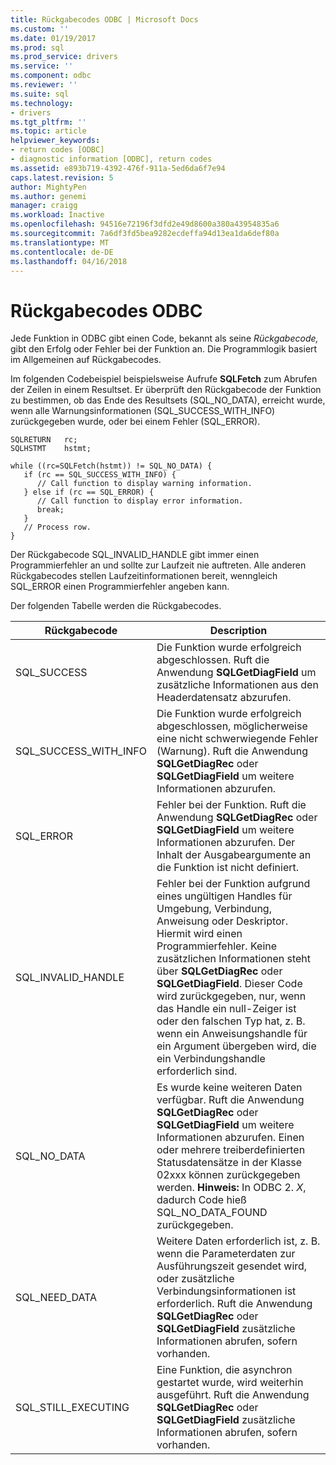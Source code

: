 ```yaml
---
title: Rückgabecodes ODBC | Microsoft Docs
ms.custom: ''
ms.date: 01/19/2017
ms.prod: sql
ms.prod_service: drivers
ms.service: ''
ms.component: odbc
ms.reviewer: ''
ms.suite: sql
ms.technology:
- drivers
ms.tgt_pltfrm: ''
ms.topic: article
helpviewer_keywords:
- return codes [ODBC]
- diagnostic information [ODBC], return codes
ms.assetid: e893b719-4392-476f-911a-5ed6da6f7e94
caps.latest.revision: 5
author: MightyPen
ms.author: genemi
manager: craigg
ms.workload: Inactive
ms.openlocfilehash: 94516e72196f3dfd2e49d8600a380a43954835a6
ms.sourcegitcommit: 7a6df3fd5bea9282ecdeffa94d13ea1da6def80a
ms.translationtype: MT
ms.contentlocale: de-DE
ms.lasthandoff: 04/16/2018
---
```

# <a name="return-codes-odbc"></a>Rückgabecodes ODBC
Jede Funktion in ODBC gibt einen Code, bekannt als seine *Rückgabecode,* gibt den Erfolg oder Fehler bei der Funktion an. Die Programmlogik basiert im Allgemeinen auf Rückgabecodes.  
  
 Im folgenden Codebeispiel beispielsweise Aufrufe **SQLFetch** zum Abrufen der Zeilen in einem Resultset. Er überprüft den Rückgabecode der Funktion zu bestimmen, ob das Ende des Resultsets (SQL_NO_DATA), erreicht wurde, wenn alle Warnungsinformationen (SQL_SUCCESS_WITH_INFO) zurückgegeben wurde, oder bei einem Fehler (SQL_ERROR).  
  
```  
SQLRETURN   rc;  
SQLHSTMT    hstmt;  
  
while ((rc=SQLFetch(hstmt)) != SQL_NO_DATA) {  
   if (rc == SQL_SUCCESS_WITH_INFO) {  
      // Call function to display warning information.  
   } else if (rc == SQL_ERROR) {  
      // Call function to display error information.  
      break;  
   }  
   // Process row.  
}  
```  
  
 Der Rückgabecode SQL_INVALID_HANDLE gibt immer einen Programmierfehler an und sollte zur Laufzeit nie auftreten. Alle anderen Rückgabecodes stellen Laufzeitinformationen bereit, wenngleich SQL_ERROR einen Programmierfehler angeben kann.  
  
 Der folgenden Tabelle werden die Rückgabecodes.  
  
|Rückgabecode|Description|  
|-----------------|-----------------|  
|SQL_SUCCESS|Die Funktion wurde erfolgreich abgeschlossen. Ruft die Anwendung **SQLGetDiagField** um zusätzliche Informationen aus den Headerdatensatz abzurufen.|  
|SQL_SUCCESS_WITH_INFO|Die Funktion wurde erfolgreich abgeschlossen, möglicherweise eine nicht schwerwiegende Fehler (Warnung). Ruft die Anwendung **SQLGetDiagRec** oder **SQLGetDiagField** um weitere Informationen abzurufen.|  
|SQL_ERROR|Fehler bei der Funktion. Ruft die Anwendung **SQLGetDiagRec** oder **SQLGetDiagField** um weitere Informationen abzurufen. Der Inhalt der Ausgabeargumente an die Funktion ist nicht definiert.|  
|SQL_INVALID_HANDLE|Fehler bei der Funktion aufgrund eines ungültigen Handles für Umgebung, Verbindung, Anweisung oder Deskriptor. Hiermit wird einen Programmierfehler. Keine zusätzlichen Informationen steht über **SQLGetDiagRec** oder **SQLGetDiagField**. Dieser Code wird zurückgegeben, nur, wenn das Handle ein null-Zeiger ist oder den falschen Typ hat, z. B. wenn ein Anweisungshandle für ein Argument übergeben wird, die ein Verbindungshandle erforderlich sind.|  
|SQL_NO_DATA|Es wurde keine weiteren Daten verfügbar. Ruft die Anwendung **SQLGetDiagRec** oder **SQLGetDiagField** um weitere Informationen abzurufen. Einen oder mehrere treiberdefinierten Statusdatensätze in der Klasse 02xxx können zurückgegeben werden. **Hinweis:** In ODBC 2. *X*, dadurch Code hieß SQL_NO_DATA_FOUND zurückgegeben.|  
|SQL_NEED_DATA|Weitere Daten erforderlich ist, z. B. wenn die Parameterdaten zur Ausführungszeit gesendet wird, oder zusätzliche Verbindungsinformationen ist erforderlich. Ruft die Anwendung **SQLGetDiagRec** oder **SQLGetDiagField** zusätzliche Informationen abrufen, sofern vorhanden.|  
|SQL_STILL_EXECUTING|Eine Funktion, die asynchron gestartet wurde, wird weiterhin ausgeführt. Ruft die Anwendung **SQLGetDiagRec** oder **SQLGetDiagField** zusätzliche Informationen abrufen, sofern vorhanden.|
